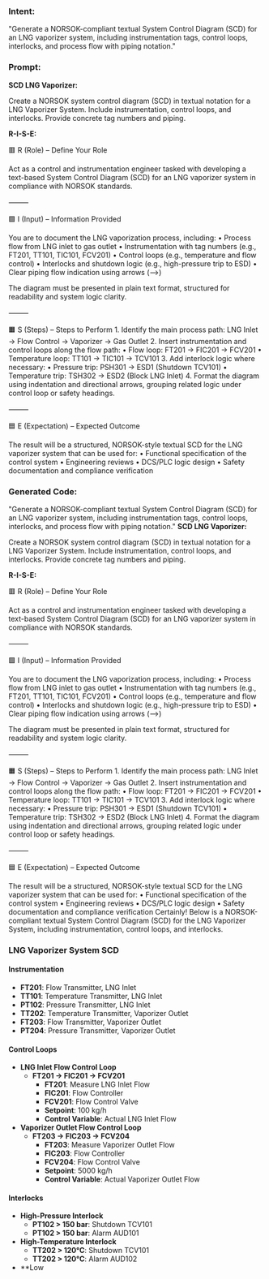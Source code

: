 ### Intent:
"Generate a NORSOK-compliant textual System Control Diagram (SCD) for an LNG vaporizer system, including instrumentation tags, control loops, interlocks, and process flow with piping notation."

### Prompt:
**SCD LNG Vaporizer:**

Create a NORSOK system control diagram (SCD) in textual notation for a LNG Vaporizer System. Include instrumentation, control loops, and interlocks. Provide concrete tag numbers and piping.

**R-I-S-E:**

🟥 R (Role) – Define Your Role

Act as a control and instrumentation engineer tasked with developing a text-based System Control Diagram (SCD) for an LNG vaporizer system in compliance with NORSOK standards.

⸻

🟩 I (Input) – Information Provided

You are to document the LNG vaporization process, including:
	•	Process flow from LNG inlet to gas outlet
	•	Instrumentation with tag numbers (e.g., FT201, TT101, TIC101, FCV201)
	•	Control loops (e.g., temperature and flow control)
	•	Interlocks and shutdown logic (e.g., high-pressure trip to ESD)
	•	Clear piping flow indication using arrows (-->)

The diagram must be presented in plain text format, structured for readability and system logic clarity.

⸻

🟧 S (Steps) – Steps to Perform
	1.	Identify the main process path:
LNG Inlet → Flow Control → Vaporizer → Gas Outlet
	2.	Insert instrumentation and control loops along the flow path:
	•	Flow loop: FT201 → FIC201 → FCV201
	•	Temperature loop: TT101 → TIC101 → TCV101
	3.	Add interlock logic where necessary:
	•	Pressure trip: PSH301 → ESD1 (Shutdown TCV101)
	•	Temperature trip: TSH302 → ESD2 (Block LNG Inlet)
	4.	Format the diagram using indentation and directional arrows, grouping related logic under control loop or safety headings.

⸻

🟦 E (Expectation) – Expected Outcome

The result will be a structured, NORSOK-style textual SCD for the LNG vaporizer system that can be used for:
	•	Functional specification of the control system
	•	Engineering reviews
	•	DCS/PLC logic design
	•	Safety documentation and compliance verification

### Generated Code:
"Generate a NORSOK-compliant textual System Control Diagram (SCD) for an LNG vaporizer system, including instrumentation tags, control loops, interlocks, and process flow with piping notation."
**SCD LNG Vaporizer:**

Create a NORSOK system control diagram (SCD) in textual notation for a LNG Vaporizer System. Include instrumentation, control loops, and interlocks. Provide concrete tag numbers and piping.

**R-I-S-E:**

🟥 R (Role) – Define Your Role

Act as a control and instrumentation engineer tasked with developing a text-based System Control Diagram (SCD) for an LNG vaporizer system in compliance with NORSOK standards.

⸻

🟩 I (Input) – Information Provided

You are to document the LNG vaporization process, including:
	•	Process flow from LNG inlet to gas outlet
	•	Instrumentation with tag numbers (e.g., FT201, TT101, TIC101, FCV201)
	•	Control loops (e.g., temperature and flow control)
	•	Interlocks and shutdown logic (e.g., high-pressure trip to ESD)
	•	Clear piping flow indication using arrows (-->)

The diagram must be presented in plain text format, structured for readability and system logic clarity.

⸻

🟧 S (Steps) – Steps to Perform
	1.	Identify the main process path:
LNG Inlet → Flow Control → Vaporizer → Gas Outlet
	2.	Insert instrumentation and control loops along the flow path:
	•	Flow loop: FT201 → FIC201 → FCV201
	•	Temperature loop: TT101 → TIC101 → TCV101
	3.	Add interlock logic where necessary:
	•	Pressure trip: PSH301 → ESD1 (Shutdown TCV101)
	•	Temperature trip: TSH302 → ESD2 (Block LNG Inlet)
	4.	Format the diagram using indentation and directional arrows, grouping related logic under control loop or safety headings.

⸻

🟦 E (Expectation) – Expected Outcome

The result will be a structured, NORSOK-style textual SCD for the LNG vaporizer system that can be used for:
	•	Functional specification of the control system
	•	Engineering reviews
	•	DCS/PLC logic design
	•	Safety documentation and compliance verification
Certainly! Below is a NORSOK-compliant textual System Control Diagram (SCD) for the LNG Vaporizer System, including instrumentation, control loops, and interlocks.

### LNG Vaporizer System SCD

#### Instrumentation
- **FT201**: Flow Transmitter, LNG Inlet
- **TT101**: Temperature Transmitter, LNG Inlet
- **PT102**: Pressure Transmitter, LNG Inlet
- **TT202**: Temperature Transmitter, Vaporizer Outlet
- **FT203**: Flow Transmitter, Vaporizer Outlet
- **PT204**: Pressure Transmitter, Vaporizer Outlet

#### Control Loops
- **LNG Inlet Flow Control Loop**
  - **FT201 → FIC201 → FCV201**
    - **FT201**: Measure LNG Inlet Flow
    - **FIC201**: Flow Controller
    - **FCV201**: Flow Control Valve
    - **Setpoint**: 100 kg/h
    - **Control Variable**: Actual LNG Inlet Flow
- **Vaporizer Outlet Flow Control Loop**
  - **FT203 → FIC203 → FCV204**
    - **FT203**: Measure Vaporizer Outlet Flow
    - **FIC203**: Flow Controller
    - **FCV204**: Flow Control Valve
    - **Setpoint**: 5000 kg/h
    - **Control Variable**: Actual Vaporizer Outlet Flow

#### Interlocks
- **High-Pressure Interlock**
  - **PT102 > 150 bar**: Shutdown TCV101
  - **PT102 > 150 bar**: Alarm AUD101
- **High-Temperature Interlock**
  - **TT202 > 120°C**: Shutdown TCV101
  - **TT202 > 120°C**: Alarm AUD102
- **Low

